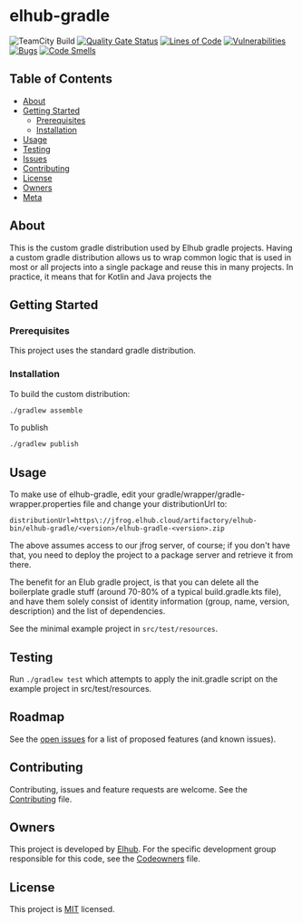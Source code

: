 # elhub-gradle

<!-- PROJECT SHIELDS -->
![TeamCity Build](https://teamcity.elhub.cloud/app/rest/builds/buildType:(id:Test_TestDataGen_AutoRelease)/statusIcon)
[![Quality Gate Status](https://sonar.elhub.cloud/api/project_badges/measure?project=no.elhub.common%3Acommon-elhub-gradle&metric=alert_status)](https://sonar.elhub.cloud/dashboard?id=no.elhub.common%3Acommon-elhub-gradle)
[![Lines of Code](https://sonar.elhub.cloud/api/project_badges/measure?project=no.elhub.common%3Acommon-elhub-gradle&metric=ncloc)](https://sonar.elhub.cloud/dashboard?id=no.elhub.common%3Acommon-elhub-gradle)
[![Vulnerabilities](https://sonar.elhub.cloud/api/project_badges/measure?project=no.elhub.common%3Acommon-elhub-gradle&metric=vulnerabilities)](https://sonar.elhub.cloud/dashboard?id=no.elhub.common%3Acommon-elhub-gradle)
[![Bugs](https://sonar.elhub.cloud/api/project_badges/measure?project=no.elhub.common%3Acommon-elhub-gradle&metric=bugs)](https://sonar.elhub.cloud/dashboard?id=no.elhub.common%3Acommon-elhub-gradle)
[![Code Smells](https://sonar.elhub.cloud/api/project_badges/measure?project=no.elhub.common%3Acommon-elhub-gradle&metric=code_smells)](https://sonar.elhub.cloud/dashboard?id=no.elhub.common%3Acommon-elhub-gradle)

## Table of Contents

* [About](#about)
* [Getting Started](#getting-started)
  * [Prerequisites](#prerequisites)
  * [Installation](#installation)
* [Usage](#usage)
* [Testing](#testing)
* [Issues](link-to-issues)
* [Contributing](link-to-contributing-file)
* [License](link-to-license-file)
* [Owners](link-to-codeowners-file)
* [Meta](#meta)


## About

This is the custom gradle distribution used by Elhub gradle projects. Having a custom gradle distribution allows us to 
wrap common logic that is used in most or all projects into a single package and reuse this in many projects. In practice,
it means that for Kotlin and Java projects the

## Getting Started

### Prerequisites

This project uses the standard gradle distribution.

### Installation

To build the custom distribution:

```sh
./gradlew assemble
```

To publish 
```sh
./gradlew publish
```

## Usage

To make use of elhub-gradle, edit your gradle/wrapper/gradle-wrapper.properties file and change your distributionUrl
to:
```
distributionUrl=https\://jfrog.elhub.cloud/artifactory/elhub-bin/elhub-gradle/<version>/elhub-gradle-<version>.zip
```

The above assumes access to our jfrog server, of course; if you don't have that, you need to deploy the project to
a package server and retrieve it from there.

The benefit for an Elub gradle project, is that you can delete all the boilerplate gradle stuff (around
70-80% of a typical build.gradle.kts file), and have them solely consist of identity information (group,
name, version, description) and the list of dependencies.

See the minimal example project in `src/test/resources`.

## Testing

Run `./gradlew test` which attempts to apply the init.gradle script on the example project in src/test/resources.

## Roadmap

See the
[open issues](https://jira.elhub.cloud/issues/?jql=project%20%3D%20TD%20AND%20component%20%3D%20common-elhub-gradle%20AND%20resolution%20%3D%20Unresolved)
for a list of proposed features (and known issues).

## Contributing

Contributing, issues and feature requests are welcome. See the
[Contributing](https://github.com/elhub.test-konfig/blob/main/CONTRIBUTING.md) file.

## Owners

This project is developed by [Elhub](https://github.com/elhub). For the specific development group responsible for this
code, see the [Codeowners](https://github.com/elhub/common-elhub-gradle/blob/main/CODEOWNERS) file.

## License

This project is [MIT](https://github.com/elhub/common-elhub-gradle/blob/main/LICENSE.md) licensed.
